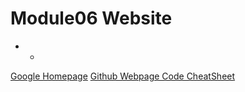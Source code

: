 # Module06 Website
- -
[Google Homepage](https://www.google.com "Google's Homepage")
[Github Webpage Code CheatSheet](https://github.com/adam-p/markdown-here/wiki/Markdown-Cheatsheet)
